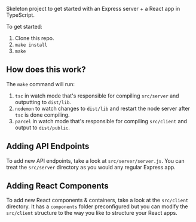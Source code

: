 Skeleton project to get started with an Express server + a React app in TypeScript.

To get started:

1. Clone this repo.
2. `make install`  
3. `make`  

## How does this work?

The `make` command will run:

1. `tsc` in watch mode that's responsible for compiling `src/server` and outputting to `dist/lib`.  
2. `nodemon` to watch changes to `dist/lib` and restart the node server after `tsc` is done compiling.  
3. `parcel` in watch mode that's responsible for compiling `src/client` and output to `dist/public`.

## Adding API Endpoints

To add new API endpoints, take a look at `src/server/server.js`. You can treat the `src/server` directory as you would any regular Express app.

## Adding React Components

To add new React components & containers, take a look at the `src/client` directory. It has a `components` folder preconfigured but you can modify the `src/client` structure to the way you like to structure your React apps. 
